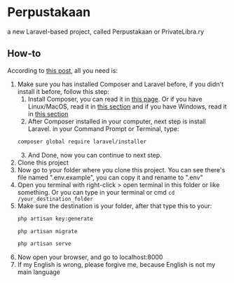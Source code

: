 # Perpustakaan
a new Laravel-based project, called Perpustakaan or PrivateLibra.ry

## How-to
According to [this post](https://stackoverflow.com/questions/38602321/cloning-laravel-project-from-github), all you need is:

1. Make sure you has installed Composer and Laravel before, if you didn't install it before, follow this step:
    1. Install Composer, you can read it in [this page](https://getcomposer.org/doc/00-intro.md).
Or if you have Linux/MacOS, read it in [this section](https://getcomposer.org/doc/00-intro.md#installation-linux-unix-macos)
and if you have Windows, read it in [this section](https://getcomposer.org/doc/00-intro.md#installation-windows)
    2.  After Composer installed in your computer, next step is install Laravel. in your Command Prompt or Terminal, type:
    ```bash
    composer global require laravel/installer
    ```
    3. And Done, now you can continue to next step.
2. Clone this project
3. Now go to your folder where you clone this project. You can see there's file named ".env.example", you can copy it and rename to ".env"
4. Open you terminal with right-click > open terminal in this folder or like something. Or you can type in your terminal or cmd `cd /your_destination_folder`
5. Make sure the destination is your folder, after that type this to your:
     ```bash
    php artisan key:generate
    ```
     ```bash
    php artisan migrate
    ```
     ```bash
    php artisan serve
    ```
6. Now open your browser, and go to localhost:8000
7. If my English is wrong, please forgive me, because English is not my main language
